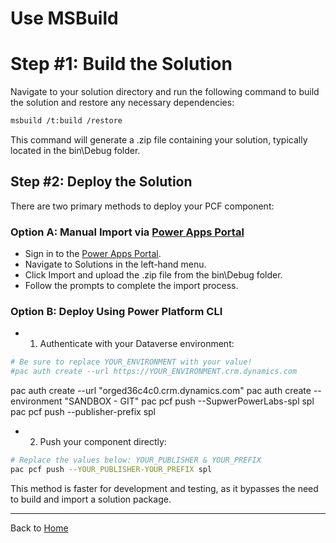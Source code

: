 # Use MSBuild

# Step #1: Build the Solution

Navigate to your solution directory and run the following command to build the solution and restore any necessary dependencies:

```bash
msbuild /t:build /restore
```

This command will generate a .zip file containing your solution, typically located in the bin\Debug folder.

## Step #2: Deploy the Solution

There are two primary methods to deploy your PCF component:

### Option A: Manual Import via [Power Apps Portal](https://make.powerapps.com/)

- Sign in to the [Power Apps Portal](https://make.powerapps.com/).
- Navigate to Solutions in the left-hand menu.
- Click Import and upload the .zip file from the bin\Debug folder.
- Follow the prompts to complete the import process.

### Option B: Deploy Using Power Platform CLI

- 1. Authenticate with your Dataverse environment:

```bash
# Be sure to replace YOUR_ENVIRONMENT with your value!
#pac auth create --url https://YOUR_ENVIRONMENT.crm.dynamics.com
```
pac auth create --url "orged36c4c0.crm.dynamics.com"
pac auth create --environment "SANDBOX - GIT"
pac pcf push --SupwerPowerLabs-spl spl
pac pcf push --publisher-prefix spl



- 2. Push your component directly:

```bash
# Replace the values below: YOUR_PUBLISHER & YOUR_PREFIX
pac pcf push --YOUR_PUBLISHER-YOUR_PREFIX spl
```

This method is faster for development and testing, as it bypasses the need to build and import a solution package.

---

Back to [Home](../README.md)
